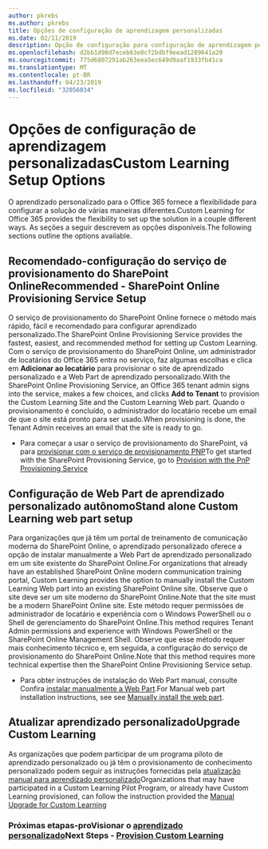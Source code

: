 ```yaml
---
author: pkrebs
ms.author: pkrebs
title: Opções de configuração de aprendizagem personalizadas
ms.date: 02/11/2019
description: Opção de configuração para configuração de aprendizagem personalizada
ms.openlocfilehash: d2bb1d98d7eceb63e0cf2bdbf9eead1289641a20
ms.sourcegitcommit: 775d6807291ab263eea5ec649d9aaf1933fb41ca
ms.translationtype: MT
ms.contentlocale: pt-BR
ms.lasthandoff: 04/23/2019
ms.locfileid: "32056034"
---
```

# <a name="custom-learning-setup-options"></a><span data-ttu-id="41d21-103">Opções de configuração de aprendizagem personalizadas</span><span class="sxs-lookup"><span data-stu-id="41d21-103">Custom Learning Setup Options</span></span>
<span data-ttu-id="41d21-104">O aprendizado personalizado para o Office 365 fornece a flexibilidade para configurar a solução de várias maneiras diferentes.</span><span class="sxs-lookup"><span data-stu-id="41d21-104">Custom Learning for Office 365 provides the flexibility to set up the solution in a couple different ways.</span></span> <span data-ttu-id="41d21-105">As seções a seguir descrevem as opções disponíveis.</span><span class="sxs-lookup"><span data-stu-id="41d21-105">The following sections outline the options available.</span></span>

## <a name="recommended---sharepoint-online-provisioning-service-setup"></a><span data-ttu-id="41d21-106">Recomendado-configuração do serviço de provisionamento do SharePoint Online</span><span class="sxs-lookup"><span data-stu-id="41d21-106">Recommended - SharePoint Online Provisioning Service Setup</span></span> 
<span data-ttu-id="41d21-107">O serviço de provisionamento do SharePoint Online fornece o método mais rápido, fácil e recomendado para configurar aprendizado personalizado.</span><span class="sxs-lookup"><span data-stu-id="41d21-107">The SharePoint Online Provisioning Service provides the fastest, easiest, and recommended method for setting up Custom Learning.</span></span> <span data-ttu-id="41d21-108">Com o serviço de provisionamento do SharePoint Online, um administrador de locatários do Office 365 entra no serviço, faz algumas escolhas e clica em **Adicionar ao locatário** para provisionar o site de aprendizado personalizado e a Web Part de aprendizado personalizado.</span><span class="sxs-lookup"><span data-stu-id="41d21-108">With the SharePoint Online Provisioning Service, an Office 365 tenant admin signs into the service, makes a few choices, and clicks **Add to Tenant** to provision the Custom Learning Site and the Custom Learning Web part.</span></span> <span data-ttu-id="41d21-109">Quando o provisionamento é concluído, o administrador do locatário recebe um email de que o site está pronto para ser usado.</span><span class="sxs-lookup"><span data-stu-id="41d21-109">When provisioning is done, the Tenant Admin receives an email that the site is ready to go.</span></span> 

- <span data-ttu-id="41d21-110">Para começar a usar o serviço de provisionamento do SharePoint, vá para [provisionar com o serviço de provisionamento PNP](custom_provision.md)</span><span class="sxs-lookup"><span data-stu-id="41d21-110">To get started with the SharePoint Provisioning Service, go to [Provision with the PnP Provisioning Service](custom_provision.md)</span></span>   

## <a name="stand-alone-custom-learning-web-part-setup"></a><span data-ttu-id="41d21-111">Configuração de Web Part de aprendizado personalizado autônomo</span><span class="sxs-lookup"><span data-stu-id="41d21-111">Stand alone Custom Learning web part setup</span></span>
<span data-ttu-id="41d21-112">Para organizações que já têm um portal de treinamento de comunicação moderna do SharePoint Online, o aprendizado personalizado oferece a opção de instalar manualmente a Web Part de aprendizado personalizado em um site existente do SharePoint Online.</span><span class="sxs-lookup"><span data-stu-id="41d21-112">For organizations that already have an established SharePoint Online modern communication training portal, Custom Learning provides the option to manually install the Custom Learning Web part into an existing SharePoint Online site.</span></span> <span data-ttu-id="41d21-113">Observe que o site deve ser um site moderno do SharePoint Online.</span><span class="sxs-lookup"><span data-stu-id="41d21-113">Note that the site must be a modern SharePoint Online site.</span></span> <span data-ttu-id="41d21-114">Este método requer permissões de administrador de locatário e experiência com o Windows PowerShell ou o Shell de gerenciamento do SharePoint Online.</span><span class="sxs-lookup"><span data-stu-id="41d21-114">This method requires Tenant Admin permissions and experience with Windows PowerShell or the SharePoint Online Management Shell.</span></span> <span data-ttu-id="41d21-115">Observe que esse método requer mais conhecimento técnico e, em seguida, a configuração do serviço de provisionamento do SharePoint Online.</span><span class="sxs-lookup"><span data-stu-id="41d21-115">Note that this method requires more technical expertise then the SharePoint Online Provisioning Service setup.</span></span>

- <span data-ttu-id="41d21-116">Para obter instruções de instalação do Web Part manual, consulte Confira [instalar manualmente a Web Part](custom_manualsetup.md).</span><span class="sxs-lookup"><span data-stu-id="41d21-116">For Manual web part installation instructions, see see [Manually install the web part](custom_manualsetup.md).</span></span> 

## <a name="upgrade-custom-learning"></a><span data-ttu-id="41d21-117">Atualizar aprendizado personalizado</span><span class="sxs-lookup"><span data-stu-id="41d21-117">Upgrade Custom Learning</span></span>
<span data-ttu-id="41d21-118">As organizações que podem participar de um programa piloto de aprendizado personalizado ou já têm o provisionamento de conhecimento personalizado podem seguir as instruções fornecidas pela [atualização manual para aprendizado personalizado](custom_upgrade.md)</span><span class="sxs-lookup"><span data-stu-id="41d21-118">Organizations that may have participated in a Custom Learning Pilot Program, or already have Custom Learning provisioned, can follow the instruction provided the [Manual Upgrade for Custom Learning](custom_upgrade.md)</span></span>    

### <a name="next-steps---provision-custom-learningcustomprovisionmd"></a><span data-ttu-id="41d21-119">Próximas etapas-proVisionar o [aprendizado personalizado](custom_provision.md)</span><span class="sxs-lookup"><span data-stu-id="41d21-119">Next Steps - [Provision Custom Learning](custom_provision.md)</span></span>
